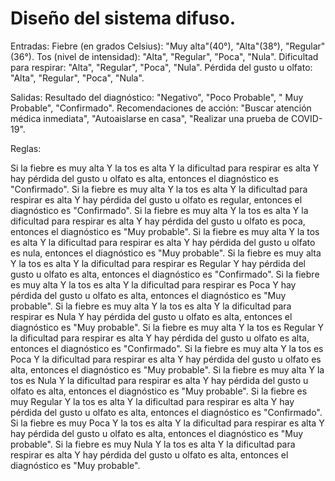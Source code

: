 # Diseño del sistema difuso.
Entradas:
Fiebre (en grados Celsius): "Muy alta"(40°), "Alta"(38°), "Regular"(36°). 
Tos (nivel de intensidad): "Alta", "Regular", "Poca", "Nula".
Dificultad para respirar: "Alta", "Regular", "Poca", "Nula".
Pérdida del gusto u olfato: "Alta", "Regular", "Poca", "Nula".

Salidas:
Resultado del diagnóstico: "Negativo", "Poco Probable", " Muy Probable", "Confirmado".
Recomendaciones de acción: "Buscar atención médica inmediata", "Autoaislarse en casa", "Realizar una prueba de COVID-19".

Reglas:

Si la fiebre es muy alta Y la tos es alta Y la dificultad para respirar es alta Y hay pérdida del gusto u olfato es alta, entonces el diagnóstico es "Confirmado".
Si la fiebre es muy alta Y la tos es alta Y la dificultad para respirar es alta Y hay pérdida del gusto u olfato es regular, entonces el diagnóstico es "Confirmado".
Si la fiebre es muy alta Y la tos es alta Y la dificultad para respirar es alta Y hay pérdida del gusto u olfato es poca, entonces el diagnóstico es "Muy probable".
Si la fiebre es muy alta Y la tos es alta Y la dificultad para respirar es alta Y hay pérdida del gusto u olfato es nula, entonces el diagnóstico es "Muy probable".
Si la fiebre es muy alta Y la tos es alta Y la dificultad para respirar es Regular Y hay pérdida del gusto u olfato es alta, entonces el diagnóstico es "Confirmado".
Si la fiebre es muy alta Y la tos es alta Y la dificultad para respirar es Poca Y hay pérdida del gusto u olfato es alta, entonces el diagnóstico es "Muy probable".
Si la fiebre es muy alta Y la tos es alta Y la dificultad para respirar es Nula Y hay pérdida del gusto u olfato es alta, entonces el diagnóstico es "Muy probable".
Si la fiebre es muy alta Y la tos es Regular Y la dificultad para respirar es alta Y hay pérdida del gusto u olfato es alta, entonces el diagnóstico es "Confirmado".
Si la fiebre es muy alta Y la tos es Poca Y la dificultad para respirar es alta Y hay pérdida del gusto u olfato es alta, entonces el diagnóstico es "Muy probable".
Si la fiebre es muy alta Y la tos es Nula Y la dificultad para respirar es alta Y hay pérdida del gusto u olfato es alta, entonces el diagnóstico es "Muy probable".
Si la fiebre es muy Regular Y la tos es alta Y la dificultad para respirar es alta Y hay pérdida del gusto u olfato es alta, entonces el diagnóstico es "Confirmado".
Si la fiebre es muy Poca Y la tos es alta Y la dificultad para respirar es alta Y hay pérdida del gusto u olfato es alta, entonces el diagnóstico es "Muy probable".
Si la fiebre es muy Nula Y la tos es alta Y la dificultad para respirar es alta Y hay pérdida del gusto u olfato es alta, entonces el diagnóstico es "Muy probable".

